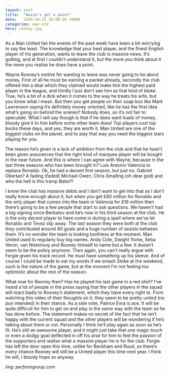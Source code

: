 ```yaml
---
layout: post
title:  "Wazza's got a point"
date:   2010-10-21 10:00:36 +0000
categories: man-utd
hero: rooney.jpg
---
```

 
As a Man United fan the events of the past week have been a bit worrying to say the least. The knowledge that your best player, and the finest English player of his generation, wants to leave the club is massive news. It’s gutting, and at first I couldn’t understand it, but the more you think about it the more you realise he does have a point.

Wayne Rooney’s motive for wanting to leave was never going to be about money. First of all he must be earning a packet already, secondly the club offered him a deal which they claimed would make him the highest paid player in the league, and thirdly I just don’t see him as that kind of bloke. True, he’s a bit of a dick when it comes to the way he treats his wife, but you know what I mean. But then you get people on their soap box like Mark Lawrenson saying it’s definitely money oriented, like he has the first idea what’s going on behind the scenes? Nobody does, so it’s not fair to speculate. What I will say though is that if he does want loads of money, bloody give it to him before some other team does! Top players cost top bucks these days, and yes, they are worth it. Man United are one of the biggest clubs on the planet, and to stay that way you need the biggest stars playing for you.

The reason he’s given is a lack of ambition from the club and that he hasn’t been given assurances that the right kind of marquee player will be bought in the near future. And this is where I can agree with Wayne, because in the last three seasons who has been brought in? Luis Antonio Valencia to replace Ronaldo. Ok, he had a decent first season, but just no. Gabriel Obertan? A fading (faded) Michael Owen, Chris Smalling (oh dear god) and who the hell is this tramp Bebe?!

I know the club has massive debts and I don’t want to get into that as I don’t really know enough about it, but when you get £80 million for Ronaldo and the only player that comes into the team is Valencia for £16 million then there’s going to be a few people that start to ask questions. We haven’t had a big signing since Berbatov and he’s now in his third season at the club. He is the only decent player to have come in during a spell where we’ve let Ronaldo and Tevez slip away. The last season they were both at the club they contributed around 40 goals and a huge number of assists between them. It’s no wonder the team is looking toothless at the moment. Man United used to regularly buy big names. Andy Cole, Dwight Yorke, Seba Veron, van Nistelrooy and Rooney himself to name but a few. It doesn’t seem to be the policy anymore. Then again, you can’t really argue with Fergie given his track record. He must have something up his sleeve. And of course I could be made to eat my words if we smash Stoke at the weekend, such is the nature of the game, but at the moment I’m not feeling too optimistic about the rest of the season.

What now for Rooney then? Has he played his last game in a red shirt? I’ve heard a lot of people in the press saying that the other players in the squad will react badly to Rooney’s statement, which they have every right to. From watching this video of their thoughts on it, they seem to be pretty united (no pun intended) in their stance. As a side note, Patrice Evra is ace. It will be quite difficult for him to get on and play in the same way with the team as he has done before. The statement makes no secret of the fact that he isn’t happy with the current squad and the other players will be wondering if he’s talking about them or not. Personally I think he’ll play again as soon as he’s fit. He’s still an awesome player, and it might just take that one magic touch or even a dodgy goal deflected in off his arse for him to feel the passion of the supporters and realise what a massive player he is for the club. Fergie has left the door open this time, unlike for Beckham and Ruud, so there’s every chance Rooney will still be a United player this time next year. I think he will, I bloody hope so anyway.

_img: performgroup.com_